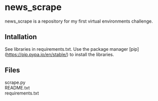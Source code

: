 # news_scrape

news_scrape is a repository for my first virtual environments challenge.

## Intallation
See libraries in requirements.txt.
Use the package manager [pip] (https://pip.pypa.io/en/stable/) to install the libraries.

## Files
scrape.py  
README.txt  
requirements.txt  

